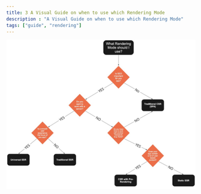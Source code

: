 ```yaml
---
title: 3 A Visual Guide on when to use which Rendering Mode
description : "A Visual Guide on when to use which Rendering Mode"
tags: ["guide", "rendering"]
---
```


![Tabelle](/images/visualisation_rendering_modes.jpg)
